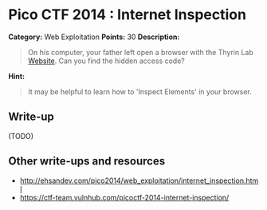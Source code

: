 # Pico CTF 2014 : Internet Inspection

**Category:** Web Exploitation
**Points:** 30
**Description:**

>On his computer, your father left open a browser with the Thyrin Lab [Website](https://picoctf.com/api/autogen/serve/index.html?static=false&pid=28baa70afa1967ff63b201f687b7533e). Can you find the hidden access code?

**Hint:**
>It may be helpful to learn how to 'Inspect Elements' in your browser.

## Write-up

(TODO)

## Other write-ups and resources

* <http://ehsandev.com/pico2014/web_exploitation/internet_inspection.html>
* <https://ctf-team.vulnhub.com/picoctf-2014-internet-inspection/>
